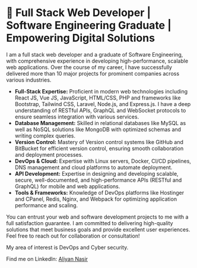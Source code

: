 <div class="container">
        <h1>🚀 Full Stack Web Developer | Software Engineering Graduate | Empowering Digital Solutions</h1>
        <p>I am a full stack web developer and a graduate of Software Engineering, with comprehensive experience in developing high-performance, scalable web applications. Over the course of my career, I have successfully delivered more than 10 major projects for prominent companies across various industries.</p>
        <ul>
            <li><strong>Full-Stack Expertise:</strong> Proficient in modern web technologies including React JS, Vue JS, JavaScript, HTML/CSS, PHP and frameworks like Bootstrap, Tailwind CSS, Laravel, Node.js, and Express.js. I have a deep understanding of RESTful APIs, GraphQL and WebSocket protocols to ensure seamless integration with various services.</li>
            <li><strong>Database Management:</strong> Skilled in relational databases like MySQL as well as NoSQL solutions like MongoDB with optimized schemas and writing complex queries.</li>
            <li><strong>Version Control:</strong> Mastery of Version control systems like GitHub and BitBucket for efficient version control, ensuring smooth collaboration and deployment processes.</li>
            <li><strong>DevOps & Cloud:</strong> Expertise with Linux servers, Docker, CI/CD pipelines, DNS management and cloud platforms to automate deployment.</li>
            <li><strong>API Development:</strong> Expertise in designing and developing scalable, secure, well-documented, and high-performance APIs (RESTful and GraphQL) for mobile and web applications.</li>
            <li><strong>Tools & Frameworks:</strong> Knowledge of DevOps platforms like Hostinger and CPanel, Redis, Nginx, and Webpack for optimizing application performance and scaling.</li>
        </ul>
        <p>You can entrust your web and software development projects to me with a full satisfaction guarantee. I am committed to delivering high-quality solutions that meet business goals and provide excellent user experiences.
<br>
Feel free to reach out for collaboration or consultation!</p>
        <p>My area of interest is DevOps and Cyber security.</p>
        <p>Find me on LinkedIn: <a href="https://www.linkedin.com/in/alyan-nasir-a53ba8234" target="_blank">Aliyan Nasir</a></p>
  </div>
